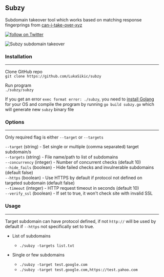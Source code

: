 ## Subzy 

Subdomain takeover tool which works based on matching response fingerprings from [can-i-take-over-xyz](https://github.com/EdOverflow/can-i-take-over-xyz/blob/master/README.md) 

<a href="https://twitter.com/intent/follow?screen_name=return_0x">
        <img src="https://img.shields.io/twitter/follow/return_0x.svg?style=social&logo=twitter"
            alt="follow on Twitter"></a>


![Subzy subdomain takeover](https://i.imgur.com/QvZNFdF.png "Subzy subdomain takeover")

### Installation
___
Clone GitHub repo   
```git clone https://github.com/LukaSikic/subzy```  

Run program  
```./subzy/subzy```

If you get an error `exec format error: ./subzy`, you need to [install Golang](https://golang.org/doc/install) for your OS and compile the program by running `go build subzy.go` which will generate new `subzy` binary file

### Options
___
Only required flag is either `--target` or `--targets`  

`--target` (string) - Set single or multiple (comma separated) target subdomain/s  
`--targets` (string) - File name/path to list of subdomains    
`--concurrency` (integer) - Number of concurrent checks (default 10)    
`--hide_fails` (boolean) - Hide failed checks and invulnerable subdomains (default false)    
`--https` (boolean) - Use HTTPS by default if protocol not defined on targeted subdomain (default false)  
`--timeout` (integer) - HTTP request timeout in seconds (default 10)  
`--verify_ssl` (boolean) - If set to true, it won't check site with invalid SSL

### Usage
___
Target subdomain can have protocol defined, if not `http://` will be used by default if `--https` not specifically set to true.

-  List of subdomains
   - ````./subzy -targets list.txt````

- Single or few subdomains 
  - ```./subzy -target test.google.com```
  - ```./subzy -target test.google.com,https://test.yahoo.com```

